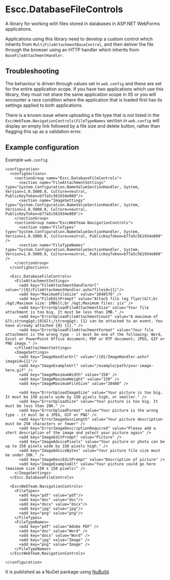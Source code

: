 # Escc.DatabaseFileControls

A library for working with files stored in databases in ASP.NET WebForms applications.

Applications using this library need to develop a custom control which inherits from `MultiFileAttachmentBaseControl`, and then deliver the file through the browser using an HTTP handler which inherits from `BaseFileAttachmentHandler`.

## Troubleshooting
The behaviour is driven through values set in `web.config` and these are set for the entire application scope. If you have two applications which use this library, they must not share the same application scope in IIS or you will encounter a race condition where the application that is loaded first has its settings applied to both applications.

There is a known issue where uploading a file type that is not listed in the `EsccWebTeam.NavigationControls\FileTypeNames` section in `web.config` will display an empty link followed by a file size and delete button, rather than flagging this up as a validation error.

## Example configuration
Example `web.config`:

	<configuration>
	  <configSections>
	    <sectionGroup name="Escc.DatabaseFileControls">
	      <section name="FileAttachmentSettings" type="System.Configuration.NameValueSectionHandler, System, Version=1.0.5000.0, Culture=neutral, PublicKeyToken=b77a5c561934e089"/>
	      <section name="ImageSettings" type="System.Configuration.NameValueSectionHandler, System, Version=1.0.5000.0, Culture=neutral, PublicKeyToken=b77a5c561934e089"/>
	    </sectionGroup>
	    <sectionGroup name="EsccWebTeam.NavigationControls">
	      <section name="FileTypes" type="System.Configuration.NameValueSectionHandler, System, Version=1.0.5000.0, Culture=neutral, PublicKeyToken=b77a5c561934e089" />
	      <section name="FileTypeNames" type="System.Configuration.NameValueSectionHandler, System, Version=1.0.5000.0, Culture=neutral, PublicKeyToken=b77a5c561934e089" />
	    </sectionGroup>
	  </configSections>

      <Escc.DatabaseFileControls>
	    <FileAttachmentSettings>
	      <add key="FileAttachmentHandlerUrl" value="/{0}/FileAttachmentHandler.ashx?fileid={1}"/>
	      <add key="MaximumFileSize" value="1048576" />
	      <add key="FileEditPrompt" value="Attach file (eg flyer)&lt;br /&gt;Maximum size: 1MB&lt;br /&gt;Maximum files: six" />
	      <add key="ErrorUploadFileAttachmentSize" value="Your file attachment is too big. It must be less than 1MB." />
	      <add key="ErrorUploadFileAttachmentCount" value="A maximum of &lt;strong&gt;{0}&lt;/strong&gt; {1} can be attached to an event. You have already attached {0} {1}." />
	      <add key="ErrorUploadFileAttachmentFormat" value="Your file attachment is the wrong type - it must be one of the following: Word, Excel or PowerPoint Office document; PDF or RTF document; JPEG, GIF or PNG image." />
	    </FileAttachmentSettings>
	    <ImageSettings>
	      <add key="ImageHandlerUrl" value="/{0}/ImageHandler.ashx?imageid={1}"/>
	      <add key="ImageExampleUrl" value="/example/path/your-image-here.gif" />
	      <add key="ImageMaximumWidth" value="150" />
	      <add key="ImageMaximumHeight" value="150" />
	      <add key="ImageMaximumFileSize" value="20480" />
	
	      <add key="ErrorUploadImageSize" value="Your picture is too big. It must be 150 pixels wide by 150 pixels high, or smaller." />
	      <add key="ErrorUploadSize" value="Your picture is too big. It must be less than 20K." />
	      <add key="ErrorUploadFormat" value="Your picture is the wrong type - it must be a JPEG, GIF or PNG" />
	      <add key="ErrorImageDescLength" value="Your picture description must be 250 characters or fewer" />
	      <add key="ErrorImageDescriptionRequired" value="Please add a short description of the image and select your picture again" />
	      <add key="ImageEditPrompt" value="Picture" />
	      <add key="ImageAdvicePixels" value="Your picture or photo can be up to 150 pixels wide by 150 pixels high." />
	      <add key="ImageAdviceBytes" value="Your picture file size must be under 20K." />
	      <add key="ImageDescEditPrompt" value="Description of picture" />
	      <add key="ImageExampleAlt" value="Your picture could go here (maximum size 150 x 150 pixels)" />
	    </ImageSettings>
	  </Escc.DatabaseFileControls>
	
	  <EsccWebTeam.NavigationControls>
	    <FileTypes>
	      <add key="pdf" value="pdf"/>
	      <add key="doc" value="doc"/>
	      <add key="docx" value="docx"/>
	      <add key="jpg" value="jpg"/>
	      <add key="png" value="png"/>
	    </FileTypes>
	    <FileTypeNames>
	      <add key="pdf" value="Adobe PDF" />
	      <add key="doc" value="Word" />
	      <add key="docx" value="Word" />
	      <add key="jpg" value="Image" />
	      <add key="png" value="Image" />
	    </FileTypeNames>
	  </EsccWebTeam.NavigationControls>

	</configuration>

It is published as a NuGet package using [NuBuild](https://github.com/bspell1/NuBuild).